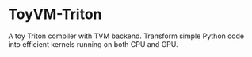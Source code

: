 # ToyVM-Triton
A toy Triton compiler with TVM backend. Transform simple Python code into efficient kernels running on both CPU and GPU.
